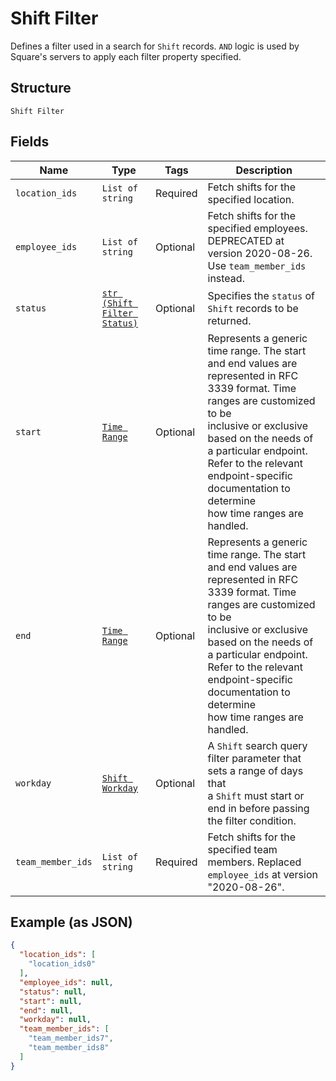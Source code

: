 
# Shift Filter

Defines a filter used in a search for `Shift` records. `AND` logic is
used by Square's servers to apply each filter property specified.

## Structure

`Shift Filter`

## Fields

| Name | Type | Tags | Description |
|  --- | --- | --- | --- |
| `location_ids` | `List of string` | Required | Fetch shifts for the specified location. |
| `employee_ids` | `List of string` | Optional | Fetch shifts for the specified employees. DEPRECATED at version 2020-08-26. Use `team_member_ids` instead. |
| `status` | [`str (Shift Filter Status)`](../../doc/models/shift-filter-status.md) | Optional | Specifies the `status` of `Shift` records to be returned. |
| `start` | [`Time Range`](../../doc/models/time-range.md) | Optional | Represents a generic time range. The start and end values are<br>represented in RFC 3339 format. Time ranges are customized to be<br>inclusive or exclusive based on the needs of a particular endpoint.<br>Refer to the relevant endpoint-specific documentation to determine<br>how time ranges are handled. |
| `end` | [`Time Range`](../../doc/models/time-range.md) | Optional | Represents a generic time range. The start and end values are<br>represented in RFC 3339 format. Time ranges are customized to be<br>inclusive or exclusive based on the needs of a particular endpoint.<br>Refer to the relevant endpoint-specific documentation to determine<br>how time ranges are handled. |
| `workday` | [`Shift Workday`](../../doc/models/shift-workday.md) | Optional | A `Shift` search query filter parameter that sets a range of days that<br>a `Shift` must start or end in before passing the filter condition. |
| `team_member_ids` | `List of string` | Required | Fetch shifts for the specified team members. Replaced `employee_ids` at version "2020-08-26". |

## Example (as JSON)

```json
{
  "location_ids": [
    "location_ids0"
  ],
  "employee_ids": null,
  "status": null,
  "start": null,
  "end": null,
  "workday": null,
  "team_member_ids": [
    "team_member_ids7",
    "team_member_ids8"
  ]
}
```

